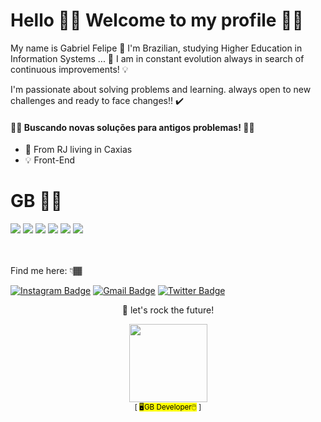 # Hello 🤙🏽 Welcome to my profile ✌🏾
My name is Gabriel Felipe :cowboy_hat_face: 
I'm Brazilian, studying Higher Education in Information Systems ... 👣
I am in constant evolution always in search of continuous improvements! 💡 

I'm passionate about solving problems and learning. always open to new challenges and ready to face changes!! :heavy_check_mark:

#### 🙏🏽 Buscando novas soluções para antigos problemas! 🤜🏽
* 📍 From RJ living in Caxias
* 💡 Front-End


# GB :man_technologist: 
<div text-align="justify">
<img src="https://img.shields.io/badge/html%205-orange?style=for-the-badge&logo=html5&logoColor=white&labelColor=orange" />
<img src="https://img.shields.io/badge/CSS%203-5188FE?style=for-the-badge&logo=css3&logoColor=white&labelColor=5188FE" />
<img src="https://img.shields.io/badge/Js-FFDC0B?style=for-the-badge&logo=javascript&logoColor=000&labelColor=FFDC0B" />
<img src="https://img.shields.io/badge/php-3276E6?style=for-the-badge&logo=php&logoColor=white&labelColor=3276E6" />
<img src="https://img.shields.io/badge/Bootstrap-6C1FFF?style=for-the-badge&logo=bootstrap&logoColor=white&labelColor=6C1FFF" />
<img src="https://img.shields.io/badge/Bulma-6C1FFF?style=for-the-badge&logo=bulma&logoColor=white&labelColor=6C1FFF" />

<!-- <img src="https://img.shields.io/badge/Nodejs-1FC41A?style=for-the-badge&logo=mongodb&logoColor=fff&labelColor=1FC41A" />
<img src="https://img.shields.io/badge/ReactJs-2CFFEE?style=for-the-badge&logo=react&logoColor=000&labelColor=2CFFEE" />
-->
<br>
<br>
<br>

Find me here: 👇🏾

[![Instagram Badge](https://img.shields.io/badge/-Instagram-gold?style=flat-square&logo=Instagram&logoColor=white&link=https://www.instagram.com/developergb/)](https://www.instagram.com/developergb/) [![Gmail Badge](https://img.shields.io/badge/-Gmail-c14438?style=flat-square&logo=Gmail&logoColor=white&link=mailto:gbarretofox@gmail.com)](mailto:gbarretofox@gmail.com) [![Twitter Badge](https://img.shields.io/badge/-Twitter-1DA1F2?style=flat-square&logo=twitter&logoColor=white&link=https://www.twitter.com/bielbfr)](https://www.twitter.com/bielbfr)



<p align=center>
 🚀 let's rock the future!
</p>


<p align=center>
<img src="https://avatars.githubusercontent.com/u/80264202?s=460&u=a7a7d3fac127c4857e21ab19d1deaa9663f54fb3&v=4" width=125 > <br>  <sub>[ <mark>🖥GB Developer🖱</mark> ]</sub>
</p>
